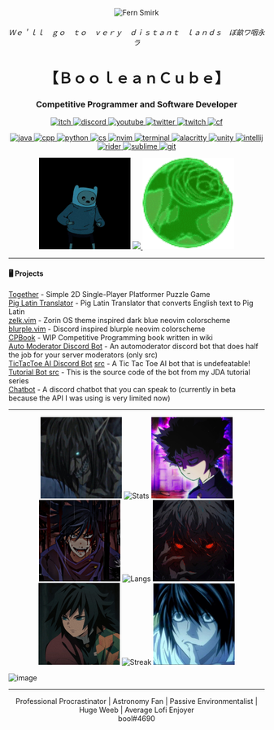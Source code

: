 <p align="center">
  <img src="https://static.wikia.nocookie.net/villains/images/a/a7/Tumblr_otgzm0EMIq1vuuzreo6_1280.gif/revision/latest/scale-to-width-down/250?cb=20180108084014" alt="Fern Smirk">
</p>

<h6 align="center">Ｗｅ＇ｌｌ　ｇｏ　ｔｏ　ｖｅｒｙ　ｄｉｓｔａｎｔ　ｌａｎｄｓ　ぼ畝ワ咽永ラ</h6>
<h1 align="center"><b>【﻿ＢｏｏｌｅａｎＣｕｂｅ】</b></h1>
<h3 align="center">Competitive Programmer and Software Developer</h3>
<p align="center"> 
  <a href="https://booleancube.itch.io/"> <img src="https://img.shields.io/badge/-itch.io-black?style=for-the-badge&logo=itch.io" alt="itch"> </a> 
  <a href="https://discord.gg/3ZDpPyR"> <img src="https://img.shields.io/badge/-discord-black?style=for-the-badge&logo=discord" alt="discord"> </a> 
  <a href="https://www.youtube.com/channel/UCsivrachJyFVLi7V60lrd6g"> <img src="https://img.shields.io/badge/-youtube-black?style=for-the-badge&logo=youtube&color=ff0000" alt="youtube"> </a> 
  <a href="https://twitter.com/BooleanCub3"> <img src="https://img.shields.io/badge/-twitter-black?style=for-the-badge&logo=twitter" alt="twitter"> </a> 
  <a href="https://www.twitch.tv/booleancub3"> <img src="https://img.shields.io/badge/-twitch-black?style=for-the-badge&logo=twitch" alt="twitch"> </a>
  <a href="https://codeforces.com/profile/booleancub3"> <img src="https://img.shields.io/badge/-codeforces-black?style=for-the-badge&logo=codeforces" alt="cf"> </a> 
</p>
<p align="center"> 
  <a href="https://www.java.com/en/"> <img src="https://img.shields.io/badge/-java-black?style=for-the-badge&logo=java&color=007396" alt="java"> </a> 
  <a href="https://www.cplusplus.com/"> <img src="https://img.shields.io/badge/-C%2B%2B-black?style=for-the-badge&logo=c%2B%2B&color=00599c" alt="cpp"> </a> 
  <a href="https://www.python.org/download/releases/3.0/"> <img src="https://img.shields.io/badge/-python-black?style=for-the-badge&logo=python" alt="python"> </a> 
  <a href="https://docs.microsoft.com/en-us/dotnet/csharp/tour-of-csharp/#:~:text=C%23%20(pronounced%20%22See%20Sharp%22,applications%20that%20run%20in%20the%20.&text=C%23%20has%20its%20roots%20in,%2C%20Java%2C%20and%20JavaScript%20programmers."> <img src="https://img.shields.io/badge/-C%23-black?style=for-the-badge&logo=c%20sharp&color=239120" alt="cs"> </a> 
  <a href="https://neovim.io/"> <img src="https://img.shields.io/badge/-neovim-black?style=for-the-badge&logo=neovim" alt="nvim"> </a> 
  <a href="https://www.microsoft.com/en-us/p/windows-terminal/9n0dx20hk701?activetab=pivot:overviewtab"> <img src="https://img.shields.io/badge/-terminal-black?style=for-the-badge&logo=windows%20terminal&color=4d4d4d" alt="terminal"> </a> 
  <a href="https://github.com/alacritty/alacritty"> <img src="https://img.shields.io/badge/-alacritty-black?style=for-the-badge&logo=alacritty" alt="alacritty"> </a> 
  <a href="https://unity.com/"> <img src="https://img.shields.io/badge/-unity-black?style=for-the-badge&logo=unity" alt="unity"> </a>
  <a href="https://www.jetbrains.com/idea/"> <img src="https://img.shields.io/badge/-IntelliJ-black?style=for-the-badge&logo=intellij%20idea" alt="intellij"> </a>
  <a href="https://www.jetbrains.com/rider/"> <img src="https://img.shields.io/badge/-Rider-black?style=for-the-badge&logo=Rider" alt="rider"> </a>
  <a href="https://www.sublimetext.com/"> <img src="https://img.shields.io/badge/-Sublime-black?style=for-the-badge&logo=Sublime%20Text" alt="sublime"> </a>
  <a href="https://git-scm.com/"> <img src="https://img.shields.io/badge/-Git-black?style=for-the-badge&logo=Git" alt="git"> </a>
</p>

<p align="center">
    <img src="https://github.com/BooleanCube/BooleanCube/blob/main/images/finn.jpg" width=180 />
    <a href="https://discord.gg/3ZDpPyR"> <img src="https://lanyard.cnrad.dev/api/525126007330570259?idleMessage=Ｗｅ＇ｌｌ　ｇｏ　ｔｏ　ｖｅｒｙ　ｄｉｓｔａｎｔ　ｌａｎｄｓ　煙ム加スけヨ" width=350/> </a>
    <img src="https://github.com/BooleanCube/BooleanCube/blob/main/images/Globe.gif" width=180 />
</p>

----

#### 🖥️ Projects
[Together](https://booleancube.itch.io/together) - Simple 2D Single-Player Platformer Puzzle Game <br>
[Pig Latin Translator](https://github.com/BooleanCube/PigLatinTranslator) - Pig Latin Translator that converts English text to Pig Latin <br>
[zelk.vim](https://github.com/BooleanCube/zelk.vim) - Zorin OS theme inspired dark blue neovim colorscheme <br>
[blurple.vim](https://github.com/BooleanCube/blurple.vim) - Discord inspired blurple neovim colorscheme <br>
[CPBook](https://github.com/BooleanCube/CPBook) - WIP Competitive Programming book written in wiki <br>
[Auto Moderator Discord Bot](https://github.com/BooleanCube/AutoModeratorDiscordBot) - An automoderator discord bot that does half the job for your server moderators (only src) <br>
[TicTacToe AI Discord Bot](https://discord.com/api/oauth2/authorize?client_id=745316825629327420&permissions=8&scope=bot) [src](https://github.com/BooleanCube/TicTacToeAIBot) - A Tic Tac Toe AI bot that is undefeatable! <br>
[Tutorial Bot src](https://github.com/BooleanCube/TutorialBot) - This is the source code of the bot from my JDA tutorial series <br>
[Chatbot](https://github.com/BooleanCube/ChatbotBETA) - A discord chatbot that you can speak to (currently in beta because the API I was using is very limited now)

----

<p align="center">
  <img src="https://github.com/BooleanCube/BooleanCube/blob/main/images/erentitan.jpg" width=160 />
  <img src="https://github-readme-stats.vercel.app/api?username=BooleanCube&hide_border=true&show_icons=true&theme=tokyonight" alt="Stats" width=400/> 
  <img src="https://github.com/BooleanCube/BooleanCube/blob/main/images/angrymob.png" width=160 /> <br>
  <img src="https://github.com/BooleanCube/BooleanCube/blob/main/images/megumicrazy.jpg" width=160 />
  <img src="https://github-readme-stats.vercel.app/api/top-langs/?username=BooleanCube&layout=compact&hide_border=true&hide=html&show_icons=true&theme=tokyonight" alt="Langs" /> 
  <img src="https://github.com/BooleanCube/BooleanCube/blob/main/images/30298077.png" width=160 /> <br>
  <img src="https://github.com/BooleanCube/BooleanCube/blob/main/images/giyufocused.jpg" width=160 />
  <img src="https://github-readme-streak-stats.herokuapp.com/?user=BooleanCube&hide_border=true&theme=tokyonight" alt="Streak" width=400/> 
  <img src="https://github.com/BooleanCube/BooleanCube/blob/main/images/L.jpeg" width=160 /> <br>
</p>

![image](https://user-images.githubusercontent.com/47650058/147698900-1af3018f-50a3-41a4-9361-25c75f89f598.png)

----

<p align="center">
  Professional Procrastinator | Astronomy Fan | Passive Environmentalist | Huge Weeb | Average Lofi Enjoyer <br>
  bool#4690
</p>

